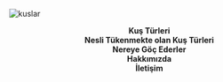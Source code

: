 ![kuslar](https://user-images.githubusercontent.com/62503159/103457550-9a5c2180-4d00-11eb-8ff2-578fdc2c4e37.jpg)

<p style="text-align:center;">
<b>Kuş Türleri<b><br /> 
Nesli Tükenmekte olan Kuş Türleri <br /> 
   Nereye Göç Ederler <br /> 
   Hakkımızda <br /> 
   İletişim <br /> </p>

